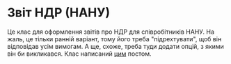 # Звіт НДР (НАНУ)

Це клас для оформлення звітів про НДР для співробітників НАНУ. На жаль, це тільки ранній варіант, тому його треба "підрехтувати", щоб він відповідав усім вимогам. А ще, схоже, треба туди додати опцій, з якими він би викликався. Клас написаний [цим](http://dkhramov.dp.ua/Comp.NIRReportDSTU300895#_1) постом.